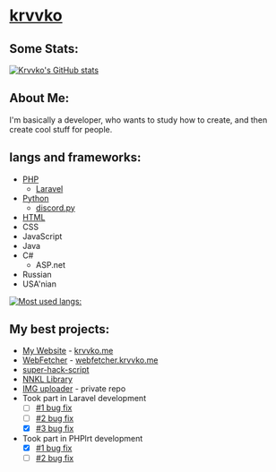# [krvvko](https://github.com/krvvko)
## Some Stats:
[![Krvvko's GitHub stats](https://github-readme-stats.vercel.app/api?username=krvvko&count_private=true&show_icons=true&theme=tokyonight)](https://github.com/krvvko/github-readme-stats) <br>

## About Me:

I'm basically a developer, who wants to study how to create, and then create cool stuff for people. <br>
## langs and frameworks: 
- [PHP](https://github.com/php)
  - [Laravel](https://github.com/laravel)
- [Python](https://github.com/python)
  - [discord.py](https://discordpy.readthedocs.io/en/stable/#)
- [HTML](https://github.com/topics/html)
- CSS
- JavaScript
- Java
- C#
  - ASP.net
- Russian
- USA'nian 


[![Most used langs:](https://github-readme-stats.vercel.app/api/top-langs/?username=krvvko&layout=compact&theme=tokyonight)](https://github.com/krvvko/github-readme-stats) <br>

## My best projects:
- [My Website](https://github.com/krvvko/krvvko.com/tree/main#krvvkocom---website) - [krvvko.me](https://krvvko.me)
- [WebFetcher](https://github.com/krvvko/web-fetcher) - [webfetcher.krvvko.me](https://webfetcher.krvvko.me/)
- [super-hack-script](https://github.com/krvvko/super-hack-script)
- [NNKL Library](https://github.com/krvvko/NoNumbersKeyboardLibrary)
- [IMG uploader](https://uploads.krvvko.me) - private repo
- Took part in Laravel development
  - [ ] [#1 bug fix](https://github.com/laravel/laravel/pull/5775)
  - [ ] [#2 bug fix](https://github.com/laravel/laravel/pull/5785)
  - [x] [#3 bug fix](https://github.com/laravel/laravel/pull/5786)
- Took part in PHPlrt development
  - [x] [#1 bug fix](https://github.com/phplrt/phplrt/pull/18)
  - [ ] [#2 bug fix](https://github.com/phplrt/phplrt/pull/17)
